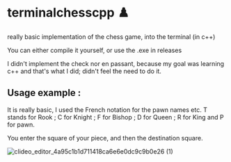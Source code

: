 # terminalchesscpp ♟️
really basic implementation of the chess game, into the terminal (in c++)

You can either compile it yourself, or use the .exe in releases

I didn't implement the check nor en passant, because my goal was learning c++ and that's what I did; didn't feel the need to do it.

## Usage example :

It is really basic, I used the French notation for the pawn names etc. T stands for Rook ; C for Knight ; F for Bishop ; D for Queen ; R for King and P for pawn.

You enter the square of your piece, and then the destination square.
 
![clideo_editor_4a95c1b1d711418ca6e6e0dc9c9b0e26 (1)](https://github.com/user-attachments/assets/4290a7c1-f9b1-4969-b94b-ff2175b60980)
